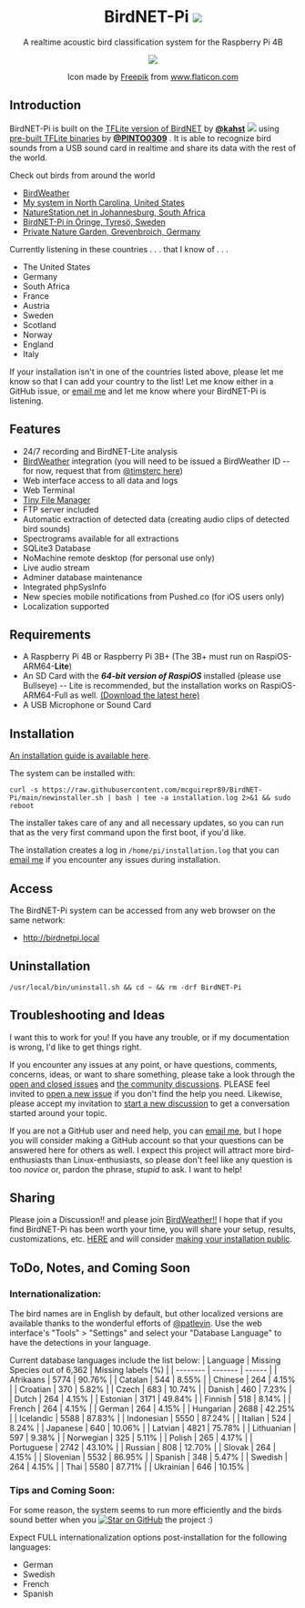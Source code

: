 <h1 align="center">
  BirdNET-Pi <img src="https://img.shields.io/badge/version-0.11.1-orange" />
</h1>
<p align="center">
A realtime acoustic bird classification system for the Raspberry Pi 4B
</p>
<p align="center">
  <img src="https://user-images.githubusercontent.com/60325264/140656397-bf76bad4-f110-467c-897d-992ff0f96476.png" />
</p>
<p align="center">
Icon made by <a href="https://www.freepik.com" title="Freepik">Freepik</a> from <a href="https://www.flaticon.com/" title="Flaticon">www.flaticon.com</a>
</p>

## Introduction
BirdNET-Pi is built on the [TFLite version of BirdNET](https://github.com/kahst/BirdNET-Lite) by [**@kahst**](https://github.com/kahst) <a href="https://creativecommons.org/licenses/by-nc-sa/4.0/"><img src="https://img.shields.io/badge/License-CC%20BY--NC--SA%204.0-lightgrey.svg"></a> using [pre-built TFLite binaries](https://github.com/PINTO0309/TensorflowLite-bin) by [**@PINTO0309**](https://github.com/PINTO0309) . It is able to recognize bird sounds from a USB sound card in realtime and share its data with the rest of the world.

Check out birds from around the world
- [BirdWeather](https://app.birdweather.com)<br>
- [My system in North Carolina, United States](https://birdnetpi.pmcgui.xyz)<br>
- [NatureStation.net in Johannesburg, South Africa](https://birds.naturestation.net)<br>
- [BirdNET-Pi in Öringe, Tyresö, Sweden](https://birdnet.svardsten.se)<br>
- [Private Nature Garden, Grevenbroich, Germany](http://birdnetgv.ddnss.de)<br>

Currently listening in these countries . . . that I know of . . .
- The United States
- Germany
- South Africa
- France
- Austria
- Sweden
- Scotland
- Norway
- England
- Italy

If your installation isn't in one of the countries listed above, please let me know so that I can add your country to the list! Let me know either in a GitHub issue, or [email me](mailto:mcguirepr89@gmail.com) and let me know where your BirdNET-Pi is listening.

## Features
* 24/7 recording and BirdNET-Lite analysis
* [BirdWeather](https://app.birdweather.com) integration (you will need to be issued a BirdWeather ID -- for now, request that from [@timsterc here](https://github.com/mcguirepr89/BirdNET-Pi/discussions/82))
* Web interface access to all data and logs
* Web Terminal
* [Tiny File Manager](https://tinyfilemanager.github.io/)
* FTP server included
* Automatic extraction of detected data (creating audio clips of detected bird sounds)
* Spectrograms available for all extractions
* SQLite3 Database
* NoMachine remote desktop (for personal use only)
* Live audio stream
* Adminer database maintenance
* Integrated phpSysInfo
* New species mobile notifications from Pushed.co (for iOS users only)
* Localization supported

## Requirements
* A Raspberry Pi 4B or Raspberry Pi 3B+ (The 3B+ must run on RaspiOS-ARM64-**Lite**)
* An SD Card with the **_64-bit version of RaspiOS_** installed (please use Bullseye) -- Lite is recommended, but the installation works on RaspiOS-ARM64-Full as well. [(Download the latest here)](https://downloads.raspberrypi.org/raspios_lite_arm64/images/)
* A USB Microphone or Sound Card

## Installation
[An installation guide is available here](https://github.com/mcguirepr89/BirdNET-Pi/wiki/Installation-Guide).

The system can be installed with:
```
curl -s https://raw.githubusercontent.com/mcguirepr89/BirdNET-Pi/main/newinstaller.sh | bash | tee -a installation.log 2>&1 && sudo reboot
```
The installer takes care of any and all necessary updates, so you can run that as the very first command upon the first boot, if you'd like.

The installation creates a log in `/home/pi/installation.log` that you can [email me](mailto:mcguirepr89@gmail.com) if you encounter any issues during installation.

## Access
The BirdNET-Pi system can be accessed from any web browser on the same network:
- http://birdnetpi.local

## Uninstallation
```
/usr/local/bin/uninstall.sh && cd ~ && rm -drf BirdNET-Pi
```

## Troubleshooting and Ideas
I want this to work for you! If you have any trouble, or if my documentation is wrong, I'd like to get things right.

If you encounter any issues at any point, or have questions, comments, concerns, ideas, or want to share something, please take a look through the [open and closed issues](https://github.com/mcguirepr89/BirdNET-Pi/issues?q=is%3A+issue) and [the community discussions](https://github.com/mcguirepr89/BirdNET-Pi/discussions). PLEASE feel invited to [open a new issue](https://github.com/mcguirepr89/BirdNET-Pi/issues/new/choose) if you don't find the help you need. Likewise, please accept my invitation to [start a new discussion](https://github.com/mcguirepr89/BirdNET-Pi/discussions/new) to get a conversation started around your topic.

If you are not a GitHub user and need help, you can [email me](mailto:mcguirepr89@gmail.com), but I hope you will consider making a GitHub account so that your questions can be answered here for others as well. I expect this project will attract more bird-enthusiasts than Linux-enthusiasts, so please don't feel like any question is too _novice_ or, pardon the phrase, _stupid_ to ask. I want to help!

## Sharing
Please join a Discussion!! and please join [BirdWeather!!](https://app.birdweather.com)
I hope that if you find BirdNET-Pi has been worth your time, you will share your setup, results, customizations, etc. [HERE](https://github.com/mcguirepr89/BirdNET-Pi/discussions/69) and will consider [making your installation public](https://github.com/mcguirepr89/BirdNET-Pi/wiki/Sharing-Your-BirdNET-Pi).

## ToDo, Notes, and Coming Soon 

### Internationalization:
The bird names are in English by default, but other localized versions are available thanks to the wonderful efforts of [@patlevin](https://github.com/patlevin). Use the web interface's "Tools" > "Settings" and select your "Database Language" to have the detections in your language.

Current database languages include the list below:
| Language | Missing Species out of 6,362 | Missing labels (%) |
| -------- | ------- | ------ |
| Afrikaans | 5774 | 90.76% |
| Catalan | 544 | 8.55% |
| Chinese | 264 | 4.15% |
| Croatian | 370 | 5.82% |
| Czech | 683 | 10.74% |
| Danish | 460 | 7.23% |
| Dutch | 264 | 4.15% |
| Estonian | 3171 | 49.84% |
| Finnish | 518 | 8.14% |
| French | 264 | 4.15% |
| German | 264 | 4.15% |
| Hungarian | 2688 | 42.25% |
| Icelandic | 5588 | 87.83% |
| Indonesian | 5550 | 87.24% |
| Italian | 524 | 8.24% |
| Japanese | 640 | 10.06% |
| Latvian | 4821 | 75.78% |
| Lithuanian | 597 | 9.38% |
| Norwegian | 325 | 5.11% |
| Polish | 265 | 4.17% |
| Portuguese | 2742 | 43.10% |
| Russian | 808 | 12.70% |
| Slovak | 264 | 4.15% |
| Slovenian | 5532 | 86.95% |
| Spanish | 348 | 5.47% |
| Swedish | 264 | 4.15% |
| Thai | 5580 | 87.71% |
| Ukrainian | 646 | 10.15% |

### Tips and Coming Soon:
For some reason, the system seems to run more efficiently and the birds sound better when you [![Star on GitHub](https://img.shields.io/github/stars/mcguirepr89/BirdNET-Pi.svg?style=social)](https://github.com/mcguirepr89/BirdNET-Pi/stargazers) the project :)

Expect FULL internationalization options post-installation for the following languages:
- German
- Swedish
- French
- Spanish
